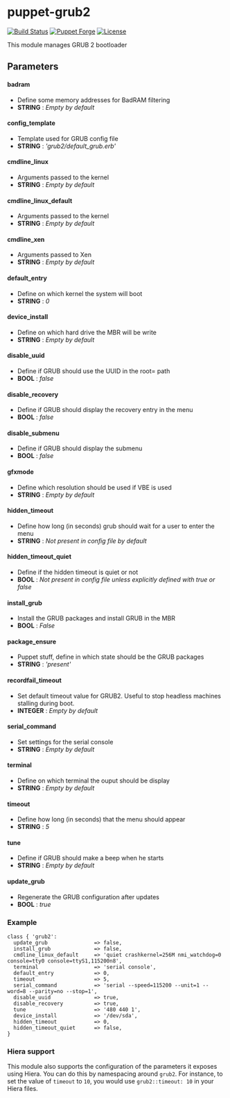 puppet-grub2
============

[![Build Status](https://travis-ci.org/goldyfruit/puppet-grub2.svg?branch=master)](https://travis-ci.org/goldyfruit/puppet-grub2)
[![Puppet Forge](http://img.shields.io/puppetforge/v/goldyfruit/grub2.svg)](https://forge.puppetlabs.com/goldyfruit/grub2)
[![License](http://img.shields.io/:license-apache-blue.svg)](http://www.apache.org/licenses/LICENSE-2.0.html)

This module manages GRUB 2 bootloader

## Parameters

#### badram
 - Define some memory addresses for BadRAM filtering
 - **STRING** : *Empty by default*

#### config_template
- Template used for GRUB config file
- **STRING** : *'grub2/default_grub.erb'*

#### cmdline_linux
- Arguments passed to the kernel
- **STRING** : *Empty by default*

#### cmdline_linux_default
- Arguments passed to the kernel
- **STRING** : *Empty by default*

#### cmdline_xen
- Arguments passed to Xen
- **STRING** : *Empty by default*

#### default_entry
- Define on which kernel the system will boot
- **STRING** : *0*

#### device_install
- Define on which hard drive the MBR will be write
- **STRING** : *Empty by default*

#### disable_uuid
- Define if GRUB should use the UUID in the root= path
- **BOOL** : *false*

#### disable_recovery
- Define if GRUB should display the recovery entry in the menu
- **BOOL** : *false*

#### disable_submenu
- Define if GRUB should display the submenu
- **BOOL** : *false*

#### gfxmode
- Define which resolution should be used if VBE is used
- **STRING** : *Empty by default*

#### hidden_timeout
- Define how long (in seconds) grub should wait for a user to enter the menu
- **STRING** : *Not present in config file by default*

#### hidden_timeout_quiet
- Define if the hidden timeout is quiet or not
- **BOOL** : *Not present in config file unless explicitly defined with true or false* 

#### install_grub
- Install the GRUB packages and install GRUB in the MBR
- **BOOL** : *False*

#### package_ensure
- Puppet stuff, define in which state should be the GRUB packages
- **STRING** : *'present'*

####  recordfail_timeout
- Set default timeout value for GRUB2.
  Useful to stop headless machines stalling during boot.
- **INTEGER** : *Empty by default*

####  serial_command
- Set settings for the serial console
- **STRING** : *Empty by default*

#### terminal
- Define on which terminal the ouput should be display
- **STRING** : *Empty by default*

#### timeout
- Define how long (in seconds) that the menu should appear
- **STRING** : *5*

#### tune
- Define if GRUB should make a beep when he starts
- **STRING** : *Empty by default*

#### update_grub
- Regenerate the GRUB configuration after updates
- **BOOL** : *true*

### Example

    class { 'grub2':
      update_grub               => false,
      install_grub              => false,
      cmdline_linux_default     => 'quiet crashkernel=256M nmi_watchdog=0 console=tty0 console=ttyS1,115200n8',
      terminal                  => 'serial console',
      default_entry             => 0,
      timeout                   => 5,
      serial_command            => 'serial --speed=115200 --unit=1 --word=8 --parity=no --stop=1',
      disable_uuid              => true,
      disable_recovery          => true,
      tune                      => '480 440 1',
      device_install            => '/dev/sda',
      hidden_timeout            => 0,
      hidden_timeout_quiet      => false,
    }

### Hiera support

This module also supports the configuration of the parameters it exposes
using Hiera. You can do this by namespacing around `grub2`. For instance, to
set the value of `timeout` to `10`, you would use `grub2::timeout: 10` in
your Hiera files.
